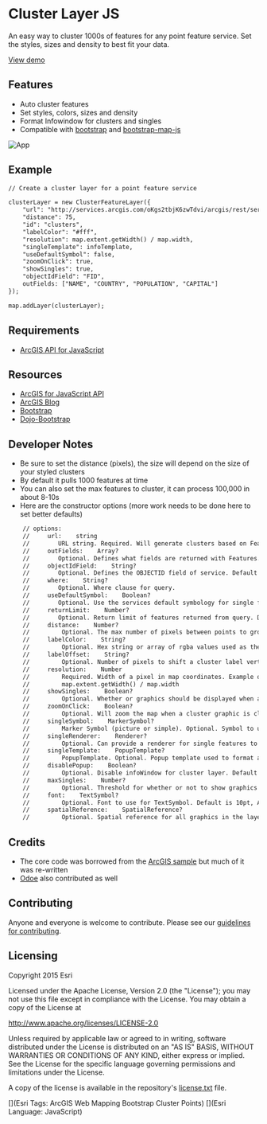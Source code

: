 # Cluster Layer JS

An easy way to cluster 1000s of features for any point feature service. Set the styles, sizes and density to best fit your data.

[View demo](http://esri.github.com/cluster-layer-js/index.html)

## Features

* Auto cluster features
* Set styles, colors, sizes and density
* Format Infowindow for clusters and singles
* Compatible with [bootstrap](http://getbootstrap.com) and [bootstrap-map-js](http://github.com/esri/bootstrap-map-js)

![App](https://raw.github.com/Esri/cluster-layer-js/master/clusterlayerjs.png)

## Example

``` HTML
// Create a cluster layer for a point feature service

clusterLayer = new ClusterFeatureLayer({
    "url": "http://services.arcgis.com/oKgs2tbjK6zwTdvi/arcgis/rest/services/Major_World_Cities/FeatureServer/0",
    "distance": 75,
    "id": "clusters",
    "labelColor": "#fff",
    "resolution": map.extent.getWidth() / map.width,
    "singleTemplate": infoTemplate,
    "useDefaultSymbol": false,
    "zoomOnClick": true,
    "showSingles": true,
    "objectIdField": "FID",
    outFields: ["NAME", "COUNTRY", "POPULATION", "CAPITAL"]
});

map.addLayer(clusterLayer);

```

## Requirements

* [ArcGIS API for JavaScript](http://developers.arcgis.com)

## Resources

* [ArcGIS for JavaScript API](http://developers.arcgis.com/)
* [ArcGIS Blog](http://blogs.esri.com/esri/arcgis/)
* [Bootstrap](http://getbootstrap.com/)
* [Dojo-Bootstrap](https://github.com/xsokev/Dojo-Bootstrap)

## Developer Notes

* Be sure to set the distance (pixels), the size will depend on the size of your styled clusters
* By default it pulls 1000 features at time
* You can also set the max features to cluster, it can process 100,000 in about 8-10s
* Here are the constructor options (more work needs to be done here to set better defaults)

``` HTML
	// options:
    //     url:    string
    //        URL string. Required. Will generate clusters based on Features returned from map service.
    //     outFields:    Array?
    //        Optional. Defines what fields are returned with Features.
    //     objectIdField:    String?
    //        Optional. Defines the OBJECTID field of service. Default is 'OBJECTID'.
    //     where:    String?
    //        Optional. Where clause for query.
    //     useDefaultSymbol:    Boolean?
    //        Optional. Use the services default symbology for single features.
    //     returnLimit:    Number?
    //        Optional. Return limit of features returned from query. Default is 1000.
    //     distance:    Number?
    //         Optional. The max number of pixels between points to group points in the same cluster. Default value is 50.
    //     labelColor:    String?
    //         Optional. Hex string or array of rgba values used as the color for cluster labels. Default value is #fff (white).
    //     labelOffset:    String?
    //         Optional. Number of pixels to shift a cluster label vertically. Defaults to -5 to align labels with circle symbols. Does not work in IE.
    //     resolution:    Number
    //         Required. Width of a pixel in map coordinates. Example of how to calculate:
    //         map.extent.getWidth() / map.width
    //     showSingles:    Boolean?
    //         Optional. Whether or graphics should be displayed when a cluster graphic is clicked. Default is true.
    //     zoomOnClick:    Boolean?
    //         Optional. Will zoom the map when a cluster graphic is clicked. Default is true.
    //     singleSymbol:    MarkerSymbol?
    //         Marker Symbol (picture or simple). Optional. Symbol to use for graphics that represent single points. Default is a small gray SimpleMarkerSymbol.
    //     singleRenderer:    Renderer?
    //         Optional. Can provide a renderer for single features to override the default renderer.
    //     singleTemplate:    PopupTemplate?
    //         PopupTemplate. Optional. Popup template used to format attributes for graphics that represent single points. Default shows all attributes as 'attribute = value' (not recommended).
    //     disablePopup:    Boolean?
    //         Optional. Disable infoWindow for cluster layer. Default is false.
    //     maxSingles:    Number?
    //         Optional. Threshold for whether or not to show graphics for points in a cluster. Default is 1000.
    //     font:    TextSymbol?
    //         Optional. Font to use for TextSymbol. Default is 10pt, Arial.
    //     spatialReference:    SpatialReference?
    //         Optional. Spatial reference for all graphics in the layer. This has to match the spatial reference of the map. Default is 102100. Omit this if the map uses basemaps in web mercator.
```

## Credits

* The core code was borrowed from the [ArcGIS sample](https://developers.arcgis.com/javascript/jssamples/layers_point_clustering.html) but much of it was re-written
* [Odoe](https://github.com/odoe/esri-clusterfeaturelayer) also contributed as well

## Contributing

Anyone and everyone is welcome to contribute. Please see our [guidelines for contributing](https://github.com/esri/contributing).

## Licensing
Copyright 2015 Esri

Licensed under the Apache License, Version 2.0 (the "License");
you may not use this file except in compliance with the License.
You may obtain a copy of the License at

   http://www.apache.org/licenses/LICENSE-2.0

Unless required by applicable law or agreed to in writing, software
distributed under the License is distributed on an "AS IS" BASIS,
WITHOUT WARRANTIES OR CONDITIONS OF ANY KIND, either express or implied.
See the License for the specific language governing permissions and
limitations under the License.

A copy of the license is available in the repository's [license.txt]( https://raw.github.com/Esri/cluster-layer-js/master/license.txt) file.

[](Esri Tags: ArcGIS Web Mapping Bootstrap Cluster Points)
[](Esri Language: JavaScript)
